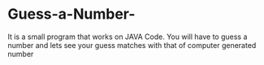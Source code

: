 # Guess-a-Number-
It is a small program that works on JAVA Code.  You will have to guess a number and lets see your guess matches with that of computer generated number 
